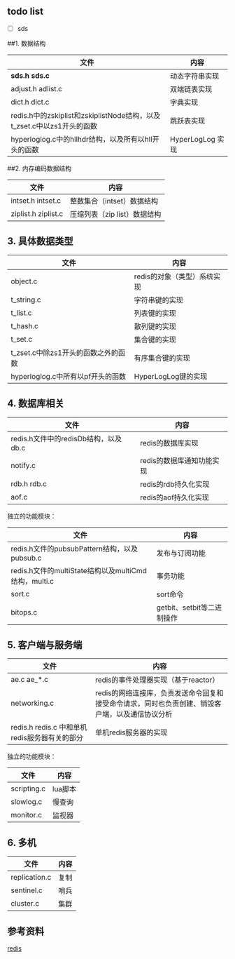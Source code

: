 ## todo list

- [ ] sds



##1. 数据结构

| 文件                                       | 内容             |
| ---------------------------------------- | -------------- |
| **sds.h  sds.c**                         | 动态字符串实现        |
| adjust.h  adlist.c                       | 双端链表实现         |
| dict.h  dict.c                           | 字典实现           |
| redis.h中的zskiplist和zskiplistNode结构，以及t_zset.c中以zs1开头的函数 | 跳跃表实现          |
| hyperloglog.c中的hllhdr结构，以及所有以hll开头的函数    | HyperLogLog 实现 |



##2. 内存编码数据结构

| 文件                   | 内容                 |
| -------------------- | ------------------ |
| intset.h  intset.c   | 整数集合（intset）数据结构   |
| ziplist.h  ziplist.c | 压缩列表（zip list）数据结构 |



## 3. 具体数据类型

| 文件                       | 内容               |
| ------------------------ | ---------------- |
| object.c                 | redis的对象（类型）系统实现 |
| t_string.c               | 字符串键的实现          |
| t_list.c                 | 列表键的实现           |
| t_hash.c                 | 散列键的实现           |
| t_set.c                  | 集合键的实现           |
| t_zset.c中除zs1开头的函数之外的函数  | 有序集合键的实现         |
| hyperloglog.c中所有以pf开头的函数 | HyperLogLog键的实现  |



## 4. 数据库相关

| 文件                          | 内容              |
| --------------------------- | --------------- |
| redis.h文件中的redisDb结构，以及db.c | redis的数据库实现     |
| notify.c                    | redis的数据库通知功能实现 |
| rdb.h  rdb.c                | redis的rdb持久化实现  |
| aof.c                       | redis的aof持久化实现  |



独立的功能模块：

| 文件                                       | 内容                  |
| ---------------------------------------- | ------------------- |
| redis.h文件的pubsubPattern结构，以及pubsub.c     | 发布与订阅功能             |
| redis.h文件的multiState结构以及multiCmd结构，multi.c | 事务功能                |
| sort.c                                   | sort命令              |
| bitops.c                                 | getbit、setbit等二进制操作 |



## 5. 客户端与服务端

| 文件                                 | 内容                                       |
| ---------------------------------- | ---------------------------------------- |
| ae.c  ae_*.c                       | redis的事件处理器实现（基于reactor）                 |
| networking.c                       | redis的网络连接库，负责发送命令回复和接受命令请求，同时也负责创建、销毁客户端，以及通信协议分析 |
| redis.h  redis.c 中和单机redis服务器有关的部分 | 单机redis服务器的实现                            |



独立的功能模块：

| 文件          | 内容    |
| ----------- | ----- |
| scripting.c | lua脚本 |
| slowlog.c   | 慢查询   |
| monitor.c   | 监视器   |



## 6. 多机

| 文件            | 内容   |
| ------------- | ---- |
| replication.c | 复制   |
| sentinel.c    | 哨兵   |
| cluster.c     | 集群   |




## 参考资料

[redis](http://blog.huangz.me/diary/2014/how-to-read-redis-source-code.html)
